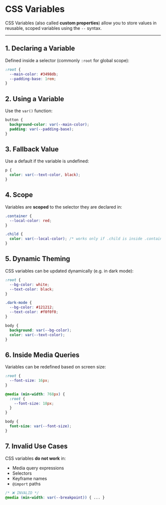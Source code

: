 # CSS Variables

CSS Variables (also called **custom properties**) allow you to store values in reusable, scoped variables using the `--` syntax.

---

## 1. Declaring a Variable

Defined inside a selector (commonly `:root` for global scope):

```css
:root {
  --main-color: #3498db;
  --padding-base: 1rem;
}
```

## 2. Using a Variable

Use the `var()` function:

```css
button {
  background-color: var(--main-color);
  padding: var(--padding-base);
}
```

## 3. Fallback Value

Use a default if the variable is undefined:

```css
p {
  color: var(--text-color, black);
}
```

## 4. Scope

Variables are **scoped** to the selector they are declared in:

```css
.container {
  --local-color: red;
}

.child {
  color: var(--local-color); /* works only if .child is inside .container */
}
```

## 5. Dynamic Theming

CSS variables can be updated dynamically (e.g. in dark mode):

```css
:root {
  --bg-color: white;
  --text-color: black;
}

.dark-mode {
  --bg-color: #121212;
  --text-color: #f0f0f0;
}

body {
  background: var(--bg-color);
  color: var(--text-color);
}
```

## 6. Inside Media Queries

Variables can be redefined based on screen size:

```css
:root {
  --font-size: 16px;
}

@media (min-width: 768px) {
  :root {
    --font-size: 18px;
  }
}

body {
  font-size: var(--font-size);
}
```

## 7. Invalid Use Cases

CSS variables **do not work** in:

* Media query expressions
* Selectors
* Keyframe names
* `@import` paths

```css
/* ❌ INVALID */
@media (min-width: var(--breakpoint)) { ... }
```
